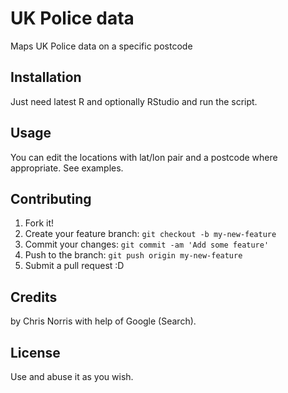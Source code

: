 # UK Police data

Maps UK Police data on a specific postcode

## Installation

Just need latest R and optionally RStudio and run the script.

## Usage

You can edit the locations with lat/lon pair and a postcode where appropriate. See examples.

## Contributing

1. Fork it!
2. Create your feature branch: `git checkout -b my-new-feature`
3. Commit your changes: `git commit -am 'Add some feature'`
4. Push to the branch: `git push origin my-new-feature`
5. Submit a pull request :D

## Credits

by Chris Norris with help of Google (Search).

## License

Use and abuse it as you wish.
